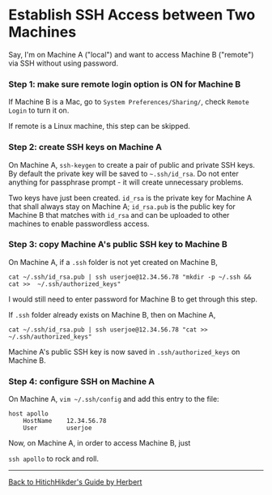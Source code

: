 # Establish SSH Access between Two Machines

Say, I'm on Machine A ("local") and want to access Machine B ("remote") via SSH without using password. 

### Step 1: make sure remote login option is ON for Machine B

If Machine B is a Mac, go to `System Preferences/Sharing/`, check `Remote Login` to turn it on. 

If remote is a Linux machine, this step can be skipped.

### Step 2: create SSH keys on Machine A

On Machine A, `ssh-keygen` to create a pair of public and private SSH keys. By default the private key will be saved to `~.ssh/id_rsa`. Do not enter anything for passphrase prompt - it will create unnecessary problems. 

Two keys have just been created. `id_rsa` is the private key for Machine A that shall always stay on Machine A; `id_rsa.pub` is the public key for Machine B that matches with `id_rsa` and can be uploaded to other machines to enable passwordless access.

### Step 3: copy Machine A's public SSH key to Machine B

On Machine A, if a `.ssh` folder is not yet created on Machine B, 

`cat ~/.ssh/id_rsa.pub | ssh userjoe@12.34.56.78 "mkdir -p ~/.ssh && cat >>  ~/.ssh/authorized_keys"`

I would still need to enter password for Machine B to get through this step.

If `.ssh` folder already exists on Machine B, then on Machine A,

`cat ~/.ssh/id_rsa.pub | ssh userjoe@12.34.56.78 "cat >>  ~/.ssh/authorized_keys"`

Machine A's public SSH key is now saved in `.ssh/authorized_keys` on Machine B. 

### Step 4: configure SSH on Machine A

On Machine A, `vim ~/.ssh/config` and add this entry to the file:

```
host apollo
	HostName	12.34.56.78
	User		userjoe
```

Now, on Machine A, in order to access Machine B, just

`ssh apollo` to rock and roll.

***

[Back to HitichHikder's Guide by Herbert](README.md)

